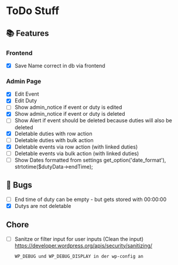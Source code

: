 # ToDo Stuff

## 📚 Features

### Frontend
- [x] Save Name correct in db via frontend

### Admin Page
- [x] Edit Event
- [x] Edit Duty
- [ ] Show admin_notice if event or duty is edited
- [x] Show admin_notice if event or duty is deleted
- [ ] Show Alert if event should be deleted because duties will also be deleted 
- [x] Deletable duties with row action
- [ ] Deletable duties with bulk action
- [x] Deletable events via row action (with linked duties)
- [ ] Deletable events via bulk action (with linked duties)
- [ ] Show Dates formatted from settings
      get_option('date_format'), strtotime($dutyData->endTime);

## 🐞 Bugs

- [ ] End time of duty can be empty - but gets stored with 00:00:00
- [x] Dutys are not deletable

## Chore

- [ ] Sanitze or filter input for user inputs (Clean the input)
      https://developer.wordpress.org/apis/security/sanitizing/
      
      WP_DEBUG und WP_DEBUG_DISPLAY in der wp-config an